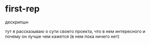 # first-rep
дескрипшн

тут я рассказываю о сути своего проекта, что в нем интересного и почему он лучше чем кажется (в нем пока ничего нет)
